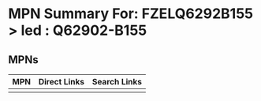 



# MPN Summary For: FZELQ6292B155 > led : Q62902-B155

## MPNs
  

|MPN|Direct Links|Search Links|
| :--- | :--- | :--- |
||||
